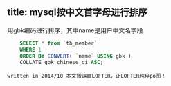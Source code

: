 title: mysql按中文首字母进行排序
---

用gbk编码进行排序，其中name是用户中文名字段

```sql
    SELECT * from `tb_member` 
    WHERE 1 
    ORDER BY CONVERT( `name` USING gbk ) 
    COLLATE gbk_chinese_ci ASC;
```
`written in 2014/10 本文搬运自LOFTER，让LOFTER纯粹po图！ `
